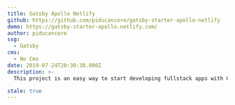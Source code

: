 ```yaml
---
title: Gatsby Apollo Netlify
github: https://github.com/piducancore/gatsby-starter-apollo-netlify
demo: https://gatsby-starter-apollo.netlify.com/
author: piducancore
ssg:
  - Gatsby
cms:
  - No Cms
date: 2019-07-24T20:30:38.000Z
description: >-
  This project is an easy way to start developing fullstack apps with Gatsby and Apollo Server (using Netlify Lambda functions). For developing we use Netlify Dev to bring all of this magic to our local machine.

stale: true
---
```

